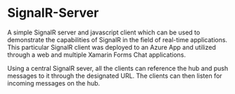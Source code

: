 # SignalR-Server
A simple SignalR server and javascript client which can be used to demonstrate the capabilities of SignalR in the field of real-time applications. 
This particular SignalR client was deployed to an Azure App and utilized through a web and multiple Xamarin Forms Chat applications. 

Using a central SignalR sever, all the clients can reference the hub and push messages to it through the designated URL. The clients can then listen for incoming messages on the hub.

